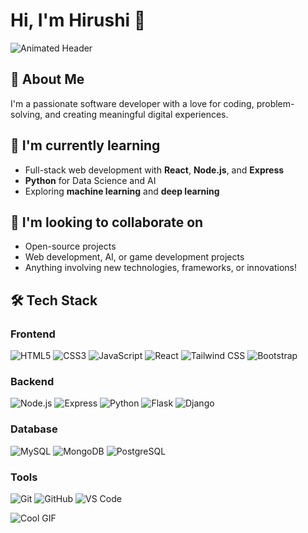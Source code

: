 # Hi, I'm Hirushi 👋
![Animated Header](https://media1.giphy.com/media/4GWmvKBiml8vPQUchI/200w.gif?cid=6c09b952bl27caedkue3egpj50mc4329g5asr2ls0gp2clxg&ep=v1_gifs_search&rid=200w.gif&ct=g)

## 👀 About Me
I'm a passionate software developer with a love for coding, problem-solving, and creating meaningful digital experiences.

## 🌱 I'm currently learning
- Full-stack web development with **React**, **Node.js**, and **Express**
- **Python** for Data Science and AI
- Exploring **machine learning** and **deep learning**

## 💞️ I'm looking to collaborate on
- Open-source projects
- Web development, AI, or game development projects
- Anything involving new technologies, frameworks, or innovations!

## 🛠️ Tech Stack
### Frontend
![HTML5](https://img.shields.io/badge/HTML5-E34F26?style=for-the-badge&logo=html5&logoColor=white)
![CSS3](https://img.shields.io/badge/CSS3-1572B6?style=for-the-badge&logo=css3&logoColor=white)
![JavaScript](https://img.shields.io/badge/JavaScript-F7DF1E?style=for-the-badge&logo=javascript&logoColor=black)
![React](https://img.shields.io/badge/React-61DAFB?style=for-the-badge&logo=react&logoColor=black)
![Tailwind CSS](https://img.shields.io/badge/Tailwind%20CSS-38B2AC?style=for-the-badge&logo=tailwind-css&logoColor=white)
![Bootstrap](https://img.shields.io/badge/Bootstrap-563D7C?style=for-the-badge&logo=bootstrap&logoColor=white)

### Backend
![Node.js](https://img.shields.io/badge/Node.js-339933?style=for-the-badge&logo=node.js&logoColor=white)
![Express](https://img.shields.io/badge/Express-000000?style=for-the-badge&logo=express&logoColor=white)
![Python](https://img.shields.io/badge/Python-3776AB?style=for-the-badge&logo=python&logoColor=white)
![Flask](https://img.shields.io/badge/Flask-000000?style=for-the-badge&logo=flask&logoColor=white)
![Django](https://img.shields.io/badge/Django-092D1F?style=for-the-badge&logo=django&logoColor=white)

### Database
![MySQL](https://img.shields.io/badge/MySQL-005C84?style=for-the-badge&logo=mysql&logoColor=white)
![MongoDB](https://img.shields.io/badge/MongoDB-47A248?style=for-the-badge&logo=mongodb&logoColor=white)
![PostgreSQL](https://img.shields.io/badge/PostgreSQL-336791?style=for-the-badge&logo=postgresql&logoColor=white)

### Tools
![Git](https://img.shields.io/badge/Git-F05032?style=for-the-badge&logo=git&logoColor=white)
![GitHub](https://img.shields.io/badge/GitHub-181717?style=for-the-badge&logo=github&logoColor=white)
![VS Code](https://img.shields.io/badge/VS%20Code-0078D4?style=for-the-badge&logo=visualstudiocode&logoColor=white)

![Cool GIF](https://gifdb.com/images/high/azure-lane-cute-anime-typing-fast-bctubdjt5d0eikl8.gif)
